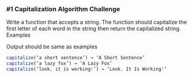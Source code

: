 ### #1 Capitalization Algorithm Challenge
Write a function that accepts a string. The function should capitalize the first letter of each word in the string then return the capitalized string. Examples

Output should be same as examples

```js
capitalize(‘a short sentence’) → ‘A Short Sentence’
capitalize(‘a lazy fox’) → ‘A Lazy Fox’
capitalize(‘look, it is working!’) → ‘Look, It Is Working!’
```